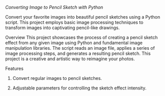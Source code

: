 *Converting Image to Pencil Sketch with Python*

Convert your favorite images into beautiful pencil sketches using a Python script. This project employs basic image processing techniques to transform images into captivating pencil-like drawings.

Overview
This project showcases the process of creating a pencil sketch effect from any given image using Python and fundamental image manipulation libraries. The script reads an image file, applies a series of image processing steps, and generates a resulting pencil sketch. This project is a creative and artistic way to reimagine your photos.

Features

1. Convert regular images to pencil sketches.

2. Adjustable parameters for controlling the sketch effect intensity.
